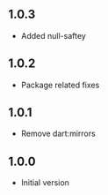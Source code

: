## 1.0.3

- Added null-saftey

## 1.0.2

- Package related fixes

## 1.0.1

- Remove dart:mirrors

## 1.0.0

- Initial version
